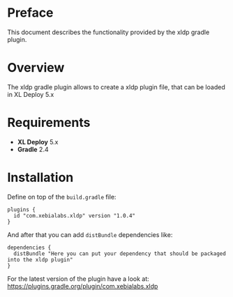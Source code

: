 # Preface #

This document describes the functionality provided by the xldp gradle plugin.

# Overview #

The xldp gradle plugin allows to create a xldp plugin file, that can be loaded in XL Deploy 5.x

# Requirements #

* **XL Deploy** 5.x
* **Gradle** 2.4

# Installation #

Define on top of the `build.gradle` file:

```
plugins {
  id "com.xebialabs.xldp" version "1.0.4"
}
```

And after that you can add `distBundle` dependencies like:

```
dependencies {
  distBundle "Here you can put your dependency that should be packaged into the xldp plugin"
}
```

For the latest version of the plugin have a look at:
https://plugins.gradle.org/plugin/com.xebialabs.xldp
